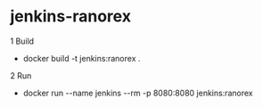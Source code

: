 # jenkins-ranorex

1 Build

- docker build -t jenkins:ranorex .

2 Run

- docker run --name jenkins --rm -p 8080:8080 jenkins:ranorex
